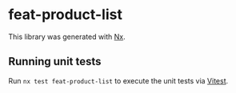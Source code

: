 # feat-product-list

This library was generated with [Nx](https://nx.dev).

## Running unit tests

Run `nx test feat-product-list` to execute the unit tests via [Vitest](https://vitest.dev/).
